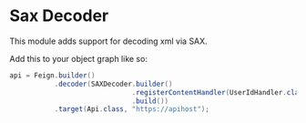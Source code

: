 Sax Decoder
===================

This module adds support for decoding xml via SAX.

Add this to your object graph like so:

```java
api = Feign.builder()
           .decoder(SAXDecoder.builder()
                              .registerContentHandler(UserIdHandler.class)
                              .build())
           .target(Api.class, "https://apihost");
```

